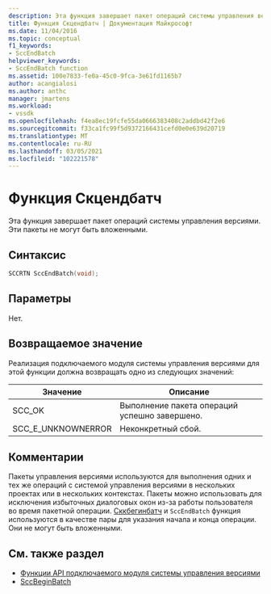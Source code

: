 ```yaml
---
description: Эта функция завершает пакет операций системы управления версиями.
title: Функция Скцендбатч | Документация Майкрософт
ms.date: 11/04/2016
ms.topic: conceptual
f1_keywords:
- SccEndBatch
helpviewer_keywords:
- SccEndBatch function
ms.assetid: 100e7833-fe0a-45c0-9fca-3e61fd1165b7
author: acangialosi
ms.author: anthc
manager: jmartens
ms.workload:
- vssdk
ms.openlocfilehash: f4ea8ec19fcfe55da0666383408c2addbd42f2e6
ms.sourcegitcommit: f33ca1fc99f5d9372166431cefd0e0e639d20719
ms.translationtype: MT
ms.contentlocale: ru-RU
ms.lasthandoff: 03/05/2021
ms.locfileid: "102221578"
---
```

# <a name="sccendbatch-function"></a>Функция Скцендбатч
Эта функция завершает пакет операций системы управления версиями. Эти пакеты не могут быть вложенными.

## <a name="syntax"></a>Синтаксис

```cpp
SCCRTN SccEndBatch(void);
```

## <a name="parameters"></a>Параметры
 Нет.

## <a name="return-value"></a>Возвращаемое значение
 Реализация подключаемого модуля системы управления версиями для этой функции должна возвращать одно из следующих значений:

|Значение|Описание|
|-----------|-----------------|
|SCC_OK|Выполнение пакета операций успешно завершено.|
|SCC_E_UNKNOWNERROR|Неконкретный сбой.|

## <a name="remarks"></a>Комментарии
 Пакеты управления версиями используются для выполнения одних и тех же операций с системой управления версиями в нескольких проектах или в нескольких контекстах. Пакеты можно использовать для исключения избыточных диалоговых окон из-за работы пользователя во время пакетной операции. [Сккбегинбатч](../extensibility/sccbeginbatch-function.md) и `SccEndBatch` функция используются в качестве пары для указания начала и конца операции. Они не могут быть вложенными.

## <a name="see-also"></a>См. также раздел
- [Функции API подключаемого модуля системы управления версиями](../extensibility/source-control-plug-in-api-functions.md)
- [SccBeginBatch](../extensibility/sccbeginbatch-function.md)
